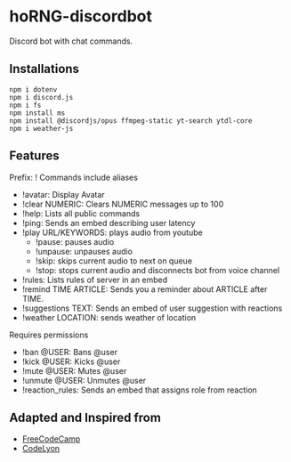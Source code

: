 # hoRNG-discordbot

Discord bot with chat commands.

## Installations

```
npm i dotenv
npm i discord.js
npm i fs
npm install ms
npm install @discordjs/opus ffmpeg-static yt-search ytdl-core 
npm i weather-js
```

## Features

Prefix: !
Commands include aliases
- !avatar: Display Avatar
- !clear NUMERIC: Clears NUMERIC messages up to 100
- !help: Lists all public commands 
- !ping: Sends an embed describing user latency
- !play URL/KEYWORDS: plays audio from youtube
  - !pause: pauses audio
  - !unpause: unpauses audio
  - !skip: skips current audio to next on queue
  - !stop: stops current audio and disconnects bot from voice channel
- !rules: Lists rules of server in an embed
- !remind TIME ARTICLE: Sends you a reminder about ARTICLE after TIME. 
- !suggestions TEXT: Sends an embed of user suggestion with reactions
- !weather LOCATION: sends weather of location

Requires permissions
- !ban @USER: Bans @user
- !kick @USER: Kicks @user
- !mute @USER: Mutes @user
- !unmute @USER: Unmutes @user
- !reaction_rules: Sends an embed that assigns role from reaction

## Adapted and Inspired from

- [FreeCodeCamp](https://www.freecodecamp.org/news/create-a-discord-bot-with-python/)
- [CodeLyon](https://www.youtube.com/watch?v=j_sD9udZnCk&ab_channel=CodeLyon)
